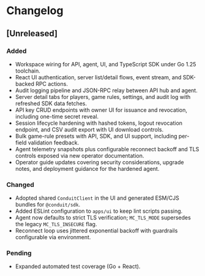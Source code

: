 # Changelog

## [Unreleased]

### Added

- Workspace wiring for API, agent, UI, and TypeScript SDK under Go 1.25 toolchain.
- React UI authentication, server list/detail flows, event stream, and SDK-backed RPC actions.
- Audit logging pipeline and JSON-RPC relay between API hub and agent.
- Server detail tabs for players, game rules, settings, and audit log with refreshed SDK data fetches.
- API key CRUD endpoints with owner UI for issuance and revocation, including one-time secret reveal.
- Session lifecycle hardening with hashed tokens, logout revocation endpoint, and CSV audit export with UI download controls.
- Bulk game-rule presets with API, SDK, and UI support, including per-field validation feedback.
- Agent telemetry snapshots plus configurable reconnect backoff and TLS controls exposed via new operator documentation.
- Operator guide updates covering security considerations, upgrade notes, and deployment guidance for the hardened agent.

### Changed

- Adopted shared `ConduitClient` in the UI and generated ESM/CJS bundles for `@conduit/sdk`.
- Added ESLint configuration to `apps/ui` to keep lint scripts passing.
- Agent now defaults to strict TLS verification; `MC_TLS_MODE` supersedes the legacy `MC_TLS_INSECURE` flag.
- Reconnect loop uses jittered exponential backoff with guardrails configurable via environment.

### Pending

- Expanded automated test coverage (Go + React).
